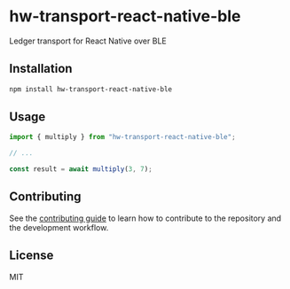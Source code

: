 # hw-transport-react-native-ble

Ledger transport for React Native over BLE

## Installation

```sh
npm install hw-transport-react-native-ble
```

## Usage

```js
import { multiply } from "hw-transport-react-native-ble";

// ...

const result = await multiply(3, 7);
```

## Contributing

See the [contributing guide](CONTRIBUTING.md) to learn how to contribute to the repository and the development workflow.

## License

MIT
